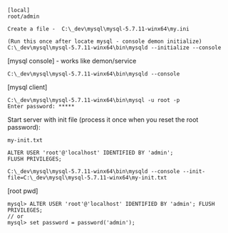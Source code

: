 ```
[local]
root/admin
```

```
Create a file -  C:\_dev\mysql\mysql-5.7.11-winx64\my.ini

(Run this once after locate mysql - console demon initialize)
C:\_dev\mysql\mysql-5.7.11-winx64\bin\mysqld --initialize --console

```

[mysql console] - works like demon/service

```
C:\_dev\mysql\mysql-5.7.11-winx64\bin\mysqld --console
```

[mysql client]

```
C:\_dev\mysql\mysql-5.7.11-winx64\bin\mysql -u root -p
Enter password: *****
```

Start server with init file (process it once when you reset the root password):

`my-init.txt`

```
ALTER USER 'root'@'localhost' IDENTIFIED BY 'admin';
FLUSH PRIVILEGES;
```

```
C:\_dev\mysql\mysql-5.7.11-winx64\bin\mysqld --console --init-file=C:\_dev\mysql\mysql-5.7.11-winx64\my-init.txt
```

[root pwd]

```
mysql> ALTER USER 'root'@'localhost' IDENTIFIED BY 'admin'; FLUSH PRIVILEGES;
// or
mysql> set password = password('admin');
```
